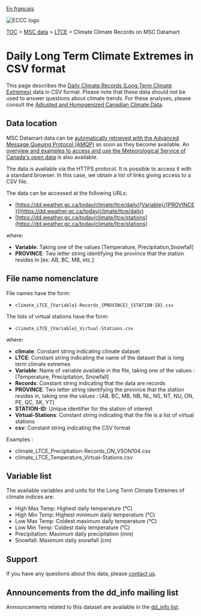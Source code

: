 [En français](readme_climateltce-datamart_fr.md)

![ECCC logo](../../img_eccc-logo.png)

[TOC](../../readme_en.md) > [MSC data](../readme_en.md) > [LTCE](readme_climateltce_en.md) > Climate Climate Records on MSC Datamart

# Daily Long Term Climate Extremes in CSV format

This page describes the [Daily Climate Records (Long Term Climate Extremes)](readme_climateltce_en.md) data in CSV format. Please note that these data should not be used to answer questions about climate trends. For these analyses, please consult the [Adjusted and Homogenized Canadian Climate Data](../climate_ahccd/readme_ahccd_en.md).

## Data location

MSC Datamart data can be [automatically retrieved with the Advanced Message Queuing Protocol (AMQP)](../../msc-datamart/amqp_en.md) as soon as they become available. An [overview and examples to access and use the Meteorological Service of Canada's open data](../../usage/readme_en.md) is also available.

The data is available via the HTTPS protocol. It is possible to access it with a standard browser. In this case, we obtain a list of links giving access to a CSV file.

The data can be accessed at the following URLs:

* [https://dd.weather.gc.ca/today/climate/ltce/daily/{Variable}/{PROVINCE}](https://dd.weather.gc.ca/today/climate/ltce/daily)
* [https://dd.weather.gc.ca/today/climate/ltce/stations](https://dd.weather.gc.ca/today/climate/ltce/stations)

where:

* __Variable__: Taking one of the values [Temperature, Precipitation,Snowfall]
* __PROVINCE__: Two letter string identifying the province that the station resides in [ex: AB, BC, MB, etc.]

## File name nomenclature 

File names have the form:

* `climate_LTCE_{Variable}-Records_{PROVINCE}_{STATION-ID}.csv`

The lists of virtual stations have the form:

* `climate_LTCE_{Variable}_Virtual-Stations.csv`

where:

* __climate__: Constant string indicating climate dataset
* __LTCE__: Constant string indicating the name of the dataset that is long term climate extremes
* __Variable__: Name of variable available in the file, taking one of the values : [Temperature, Precipitation, Snowfall]
* __Records__: Constant string indicating that the data are records
* __PROVINCE__: Two letter string identifying the province that the station resides in, taking one the values : [AB, BC, MB, NB, NL, NS, NT, NU, ON, PE, QC, SK, YT]
* __STATION-ID__: Unique identifier for the station of interest
* __Virtual-Stations__: Constant string indicating that the file is a list of virtual stations
* __csv__: Constant string indicating the CSV format

Examples :

* climate_LTCE_Precipitation-Records_ON_VSON104.csv
* climate_LTCE_Temperature_Virtual-Stations.csv

## Variable list

The available variables and units for the Long Term Climate Extremes of climate indices are:

* High Max Temp: Highest daily temperature (°C)
* High Min Temp: Highest minimum daily temperature (°C)
* Low Max Temp: Coldest maximum daily temperature (°C)
* Low Min Temp: Coldest daily temperature (°C)
* Precipitation: Maximum daily precipitation (mm)
* Snowfall: Maximum daily snowfall (cm)

## Support

If you have any questions about this data, please [contact us](mailto:info.cccs-ccsc@canada.ca).

## Announcements from the dd_info mailing list 

Announcements related to this dataset are available in the [dd_info list](https://comm.collab.science.gc.ca/mailman3/postorius/lists/dd_info/).
